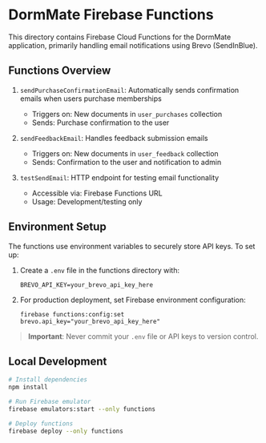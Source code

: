 # DormMate Firebase Functions

This directory contains Firebase Cloud Functions for the DormMate application, primarily handling email notifications using Brevo (SendInBlue).

## Functions Overview

1. `sendPurchaseConfirmationEmail`: Automatically sends confirmation emails when users purchase memberships
   - Triggers on: New documents in `user_purchases` collection
   - Sends: Purchase confirmation to the user

2. `sendFeedbackEmail`: Handles feedback submission emails
   - Triggers on: New documents in `user_feedback` collection
   - Sends: Confirmation to the user and notification to admin

3. `testSendEmail`: HTTP endpoint for testing email functionality
   - Accessible via: Firebase Functions URL
   - Usage: Development/testing only

## Environment Setup

The functions use environment variables to securely store API keys. To set up:

1. Create a `.env` file in the functions directory with:
   ```
   BREVO_API_KEY=your_brevo_api_key_here
   ```

2. For production deployment, set Firebase environment configuration:
   ```
   firebase functions:config:set brevo.api_key="your_brevo_api_key_here"
   ```

> **Important**: Never commit your `.env` file or API keys to version control.

## Local Development

```bash
# Install dependencies
npm install

# Run Firebase emulator
firebase emulators:start --only functions

# Deploy functions
firebase deploy --only functions
``` 